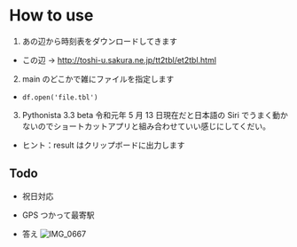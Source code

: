 # How to use

1. あの辺から時刻表をダウンロードしてきます

- この辺 → http://toshi-u.sakura.ne.jp/tt2tbl/et2tbl.html

2. main のどこかで雑にファイルを指定します

- `df.open('file.tbl')`

3. Pythonista 3.3 beta 令和元年 5 月 13 日現在だと日本語の Siri でうまく動かないのでショートカットアプリと組み合わせていい感じにしてくだい。

- ヒント：result はクリップボードに出力します

## Todo

- 祝日対応
- GPS つかって最寄駅

- 答え
  ![IMG_0667](https://user-images.githubusercontent.com/40960166/57585362-20bb6280-7522-11e9-8193-504d23c8f22f.PNG)
